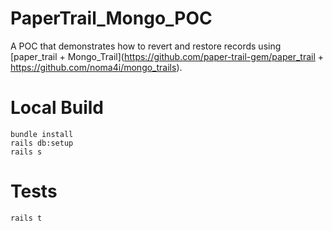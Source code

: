 # PaperTrail_Mongo_POC

A POC that demonstrates how to revert and restore records using [paper_trail + Mongo_Trail](https://github.com/paper-trail-gem/paper_trail + https://github.com/noma4i/mongo_trails).


# Local Build

```
bundle install
rails db:setup
rails s
```

# Tests

```
rails t
```
